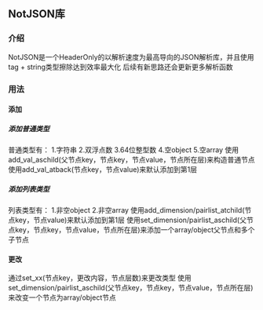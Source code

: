 ## NotJSON库
### 介绍
NotJSON是一个HeaderOnly的以解析速度为最高导向的JSON解析库，并且使用tag + string类型擦除达到效率最大化
后续有新思路还会更新更多解析函数
### 用法
#### 添加
##### 添加普通类型
普通类型有：
	1.字符串
	2.双浮点数
	3.64位整型数
	4.空object
	5.空array
使用add_val_aschild(父节点key，节点key，节点value，节点所在层)来构造普通节点
使用add_val_atback(节点key，节点value)来默认添加到第1层
##### 添加列表类型
列表类型有：
	1.非空object
	2.非空array
使用add_dimension/pairlist_atchild(节点key，节点value)来默认添加到第1层
使用set_dimension/pairlist_aschild(父节点key，节点key，节点value，节点所在层)来添加一个array/object父节点和多个子节点
#### 更改
通过set_xx(节点key，更改内容，节点层数)来更改类型
使用set_dimension/pairlist_aschild(父节点key，节点key，节点value，节点所在层)来改变一个节点为array/object节点